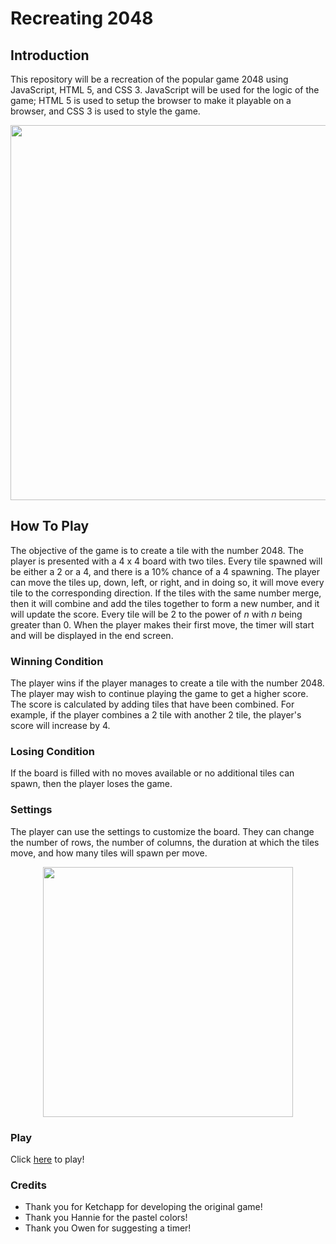 # Recreating 2048
## Introduction
This repository will be a recreation of the popular game 2048 using JavaScript, HTML 5, and CSS 3. JavaScript will be used for the logic of the game; HTML 5 is used to setup the browser to make it playable on a browser, and CSS 3 is used to style the game.
<p align="center">
  <img src="https://cdn.discordapp.com/attachments/704606226553634932/968921034331930645/Screen_Shot_2022-04-27_at_1.03.26_PM.png" width="600">
</p>

## How To Play
The objective of the game is to create a tile with the number 2048. The player is presented with a 4 x 4 board with two tiles. Every tile spawned will be either a 2 or a 4, and there is a 10% chance of a 4 spawning. The player can move the tiles up, down, left, or right, and in doing so, it will move every tile to the corresponding direction. If the tiles with the same number merge, then it will combine and add the tiles together to form a new number, and it will update the score. Every tile will be 2 to the power of *n* with *n* being greater than 0. When the player makes their first move, the timer will start and will be displayed in the end screen.
### Winning Condition
The player wins if the player manages to create a tile with the number 2048. The player may wish to continue playing the game to get a higher score. The score is calculated by adding tiles that have been combined. For example, if the player combines a 2 tile with another 2 tile, the player's score will increase by 4.
### Losing Condition
If the board is filled with no moves available or no additional tiles can spawn, then the player loses the game.
### Settings
The player can use the settings to customize the board. They can change the number of rows, the number of columns, the duration at which the tiles move, and how many tiles will spawn per move.
<p align="center">
  <img src="https://cdn.discordapp.com/attachments/704606226553634932/968922357915848714/Screen_Shot_2022-04-27_at_1.11.18_PM.png" width="400">
</p>

### Play
Click [here](https://darren-tham.github.io/Recreation-Of-2048/) to play!
### Credits
- Thank you for Ketchapp for developing the original game!
- Thank you Hannie for the pastel colors!
- Thank you Owen for suggesting a timer!
